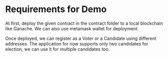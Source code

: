 
# Requirements for Demo

At first, deploy the given contract in the contract folder to a local blockchain like Ganache. We can also use metamask wallet for deployment. 

Once deployed, we can register as a Voter or a Candidate using different addresses. The application for now supports only two candidates for election, we can use it for multiple candidates too.

